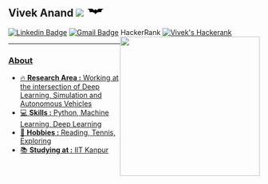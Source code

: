 
## Vivek Anand <img src="[https://github.com/hampusborgos/country-flags/blob/main/png250px/in.png](https://cdn.jsdelivr.net/gh/hampusborgos/country-flags@main/svg/in.svg)" height=20px /> <img src="https://github.com/voodooed/voodooed/blob/master/a.jpg" height=20px />
[![Linkedin Badge](https://img.shields.io/badge/-VivekAnand-blue?style=flat-square&logo=Linkedin&logoColor=white&link=https://www.linkedin.com/in/voodooedd/)](https://www.linkedin.com/in/voodooedd//) [![Gmail Badge](https://img.shields.io/badge/-viveka21@iitk.ac.in-c14438?style=flat-square&logo=Gmail&logoColor=white&link=mailto:vivanand13@gmail.com)](mailto:vivanand13@gmail.com) HackerRank
<a href="https://www.hackerrank.com/voodooed">
  <img alt="Vivek's Hackerank" width="22px" src="https://cdn.jsdelivr.net/npm/simple-icons@v3/icons/hackerrank.svg" />
<img align="right" src="https://media.giphy.com/media/du3J3cXyzhj75IOgvA/giphy.gif" width=280px height=280px/>

---------------------------------------------------------------------------------------------------------------------------------------------------------------------------------
### About
-  :fire: **Research Area :** Working at the intersection of Deep Learning, Simulation and Autonomous Vehicles
-  :computer: **Skills :** Python, Machine Learning, Deep Learning 
-  :tennis: **Hobbies :** Reading, Tennis, Exploring
-  :books: **Studying at :** IIT Kanpur
